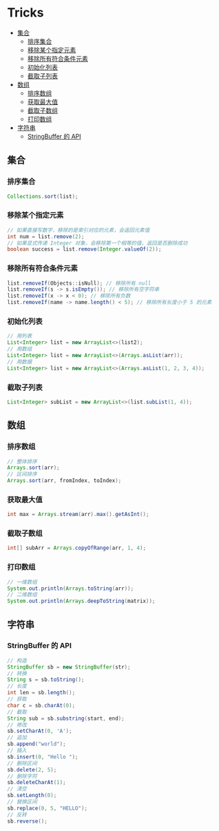 # Tricks



   * [集合](#集合)
      * [排序集合](#排序集合)
      * [移除某个指定元素](#移除某个指定元素)
      * [移除所有符合条件元素](#移除所有符合条件元素)
      * [初始化列表](#初始化列表)
      * [截取子列表](#截取子列表)
   * [数组](#数组)
      * [排序数组](#排序数组)
      * [获取最大值](#获取最大值)
      * [截取子数组](#截取子数组)
      * [打印数组](#打印数组)
   * [字符串](#字符串)
      * [StringBuffer 的 API](#stringbuffer-的-api)



## 集合

### 排序集合

```java
Collections.sort(list);
```

### 移除某个指定元素

```java
// 如果直接写数字，移除的是索引对应的元素，会返回元素值
int num = list.remove(2); 
// 如果显式传递 Integer 对象，会移除第一个相等的值，返回是否删除成功
boolean success = list.remove(Integer.valueOf(2));
```

### 移除所有符合条件元素

```java
list.removeIf(Objects::isNull); // 移除所有 null
list.removeIf(s -> s.isEmpty()); // 移除所有空字符串
list.removeIf(x -> x < 0); // 移除所有负数
list.removeIf(name -> name.length() < 5); // 移除所有长度小于 5 的元素
```

### 初始化列表

```java
// 用列表
List<Integer> list = new ArrayList<>(list2);
// 用数组
List<Integer> list = new ArrayList<>(Arrays.asList(arr));
// 用数据
List<Integer> list = new ArrayList<>(Arrays.asList(1, 2, 3, 4));
```

### 截取子列表

```java
List<Integer> subList = new ArrayList<>(list.subList(1, 4));
```



## 数组

### 排序数组

```java
// 整体排序
Arrays.sort(arr);
// 区间排序
Arrays.sort(arr, fromIndex, toIndex);
```

### 获取最大值

```java
int max = Arrays.stream(arr).max().getAsInt();
```

### 截取子数组

```java
int[] subArr = Arrays.copyOfRange(arr, 1, 4);
```

### 打印数组

```java
// 一维数组
System.out.println(Arrays.toString(arr));
// 二维数组
System.out.println(Arrays.deepToString(matrix));
```



## 字符串

### StringBuffer 的 API

```java
// 构造
StringBuffer sb = new StringBuffer(str);
// 转换
String s = sb.toString(); 
// 长度
int len = sb.length();  
// 获取
char c = sb.charAt(0);   
// 截取
String sub = sb.substring(start, end);
// 修改
sb.setCharAt(0, 'A');   
// 追加
sb.append("world"); 
// 插入
sb.insert(0, "Hello "); 
// 删除区间
sb.delete(2, 5); 
// 删除字符
sb.deleteCharAt(1); 
// 清空
sb.setLength(0);
// 替换区间
sb.replace(0, 5, "HELLO");
// 反转
sb.reverse();
```